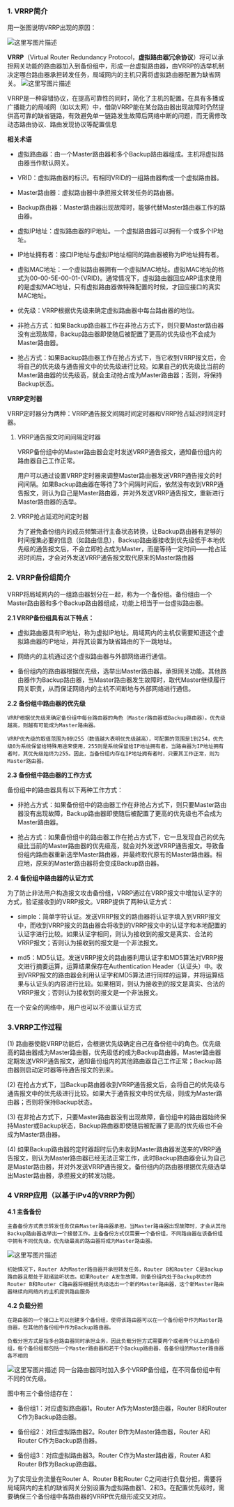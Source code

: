 ### 1. VRRP简介
用一张图说明VRRP出现的原因：

![这里写图片描述](http://img.blog.csdn.net/20170921000746155?watermark/2/text/aHR0cDovL2Jsb2cuY3Nkbi5uZXQvTG9ja2V5MjM=/font/5a6L5L2T/fontsize/400/fill/I0JBQkFCMA==/dissolve/70/gravity/SouthEast)

**VRRP**（Virtual Router Redundancy Protocol，**虚拟路由器冗余协议**）将可以承担网关功能的路由器加入到备份组中，形成一台虚拟路由器，由VRRP的选举机制决定哪台路由器承担转发任务，局域网内的主机只需将虚拟路由器配置为缺省网关。
![这里写图片描述](http://img.blog.csdn.net/20170921000809160?watermark/2/text/aHR0cDovL2Jsb2cuY3Nkbi5uZXQvTG9ja2V5MjM=/font/5a6L5L2T/fontsize/400/fill/I0JBQkFCMA==/dissolve/70/gravity/SouthEast)

VRRP是一种容错协议，在提高可靠性的同时，简化了主机的配置。在具有多播或广播能力的局域网（如以太网）中，借助VRRP能在某台路由器出现故障时仍然提供高可靠的缺省链路，有效避免单一链路发生故障后网络中断的问题，而无需修改动态路由协议、路由发现协议等配置信息

**相关术语**

-  虚拟路由器：由一个Master路由器和多个Backup路由器组成。主机将虚拟路由器当作默认网关。

- VRID：虚拟路由器的标识。有相同VRID的一组路由器构成一个虚拟路由器。

- Master路由器：虚拟路由器中承担报文转发任务的路由器。

- Backup路由器：Master路由器出现故障时，能够代替Master路由器工作的路由器。

- 虚拟IP地址：虚拟路由器的IP地址。一个虚拟路由器可以拥有一个或多个IP地址。

- IP地址拥有者：接口IP地址与虚拟IP地址相同的路由器被称为IP地址拥有者。

-  虚拟MAC地址：一个虚拟路由器拥有一个虚拟MAC地址。虚拟MAC地址的格式为00-00-5E-00-01-{VRID}。通常情况下，虚拟路由器回应ARP请求使用的是虚拟MAC地址，只有虚拟路由器做特殊配置的时候，才回应接口的真实MAC地址。

- 优先级：VRRP根据优先级来确定虚拟路由器中每台路由器的地位。

- 非抢占方式：如果Backup路由器工作在非抢占方式下，则只要Master路由器没有出现故障，Backup路由器即使随后被配置了更高的优先级也不会成为Master路由器。

-  抢占方式：如果Backup路由器工作在抢占方式下，当它收到VRRP报文后，会将自己的优先级与通告报文中的优先级进行比较。如果自己的优先级比当前的Master路由器的优先级高，就会主动抢占成为Master路由器；否则，将保持Backup状态。

**VRRP定时器**

VRRP定时器分为两种：VRRP通告报文间隔时间定时器和VRRP抢占延迟时间定时器。

1. VRRP通告报文时间间隔定时器

	VRRP备份组中的Master路由器会定时发送VRRP通告报文，通知备份组内的路由器自己工作正常。

	用户可以通过设置VRRP定时器来调整Master路由器发送VRRP通告报文的时间间隔。如果Backup路由器在等待了3个间隔时间后，依然没有收到VRRP通告报文，则认为自己是Master路由器，并对外发送VRRP通告报文，重新进行Master路由器的选举。

2. VRRP抢占延迟时间定时器

	为了避免备份组内的成员频繁进行主备状态转换，让Backup路由器有足够的时间搜集必要的信息（如路由信息），Backup路由器接收到优先级低于本地优先级的通告报文后，不会立即抢占成为Master，而是等待一定时间——抢占延迟时间后，才会对外发送VRRP通告报文取代原来的Master路由器

### 2. VRRP备份组简介

VRRP将局域网内的一组路由器划分在一起，称为一个备份组。备份组由一个Master路由器和多个Backup路由器组成，功能上相当于一台虚拟路由器。

**2.1 VRRP备份组具有以下特点：**

- 虚拟路由器具有IP地址，称为虚拟IP地址。局域网内的主机仅需要知道这个虚拟路由器的IP地址，并将其设置为缺省路由的下一跳地址。

- 网络内的主机通过这个虚拟路由器与外部网络进行通信。

- 备份组内的路由器根据优先级，选举出Master路由器，承担网关功能。其他路由器作为Backup路由器，当Master路由器发生故障时，取代Master继续履行网关职责，从而保证网络内的主机不间断地与外部网络进行通信。

**2.2 备份组中路由器的优先级**

	VRRP根据优先级来确定备份组中每台路由器的角色（Master路由器或Backup路由器）。优先级越高，则越有可能成为Master路由器。

	VRRP优先级的取值范围为0到255（数值越大表明优先级越高），可配置的范围是1到254，优先级0为系统保留给特殊用途来使用，255则是系统保留给IP地址拥有者。当路由器为IP地址拥有者时，其优先级始终为255。因此，当备份组内存在IP地址拥有者时，只要其工作正常，则为Master路由器。

**2.3 备份组中路由器的工作方式**

备份组中的路由器具有以下两种工作方式：

- 非抢占方式：如果备份组中的路由器工作在非抢占方式下，则只要Master路由器没有出现故障，Backup路由器即使随后被配置了更高的优先级也不会成为Master路由器。

- 抢占方式：如果备份组中的路由器工作在抢占方式下，它一旦发现自己的优先级比当前的Master路由器的优先级高，就会对外发送VRRP通告报文。导致备份组内路由器重新选举Master路由器，并最终取代原有的Master路由器。相应地，原来的Master路由器将会变成Backup路由器。

**2. 4 备份组中路由器的认证方式**

为了防止非法用户构造报文攻击备份组，VRRP通过在VRRP报文中增加认证字的方式，验证接收到的VRRP报文。VRRP提供了两种认证方式：

- simple：简单字符认证。发送VRRP报文的路由器将认证字填入到VRRP报文中，而收到VRRP报文的路由器会将收到的VRRP报文中的认证字和本地配置的认证字进行比较。如果认证字相同，则认为接收到的报文是真实、合法的VRRP报文；否则认为接收到的报文是一个非法报文。

- md5：MD5认证。发送VRRP报文的路由器利用认证字和MD5算法对VRRP报文进行摘要运算，运算结果保存在Authentication Header（认证头）中。收到VRRP报文的路由器会利用认证字和MD5算法进行同样的运算，并将运算结果与认证头的内容进行比较。如果相同，则认为接收到的报文是真实、合法的VRRP报文；否则认为接收到的报文是一个非法报文。

在一个安全的网络中，用户也可以不设置认证方式

### 3.VRRP工作过程

(1) 路由器使能VRRP功能后，会根据优先级确定自己在备份组中的角色。优先级高的路由器成为Master路由器，优先级低的成为Backup路由器。Master路由器定期发送VRRP通告报文，通知备份组内的其他路由器自己工作正常；Backup路由器则启动定时器等待通告报文的到来。

(2) 在抢占方式下，当Backup路由器收到VRRP通告报文后，会将自己的优先级与通告报文中的优先级进行比较。如果大于通告报文中的优先级，则成为Master路由器；否则将保持Backup状态。

(3) 在非抢占方式下，只要Master路由器没有出现故障，备份组中的路由器始终保持Master或Backup状态，Backup路由器即使随后被配置了更高的优先级也不会成为Master路由器。

(4) 如果Backup路由器的定时器超时后仍未收到Master路由器发送来的VRRP通告报文，则认为Master路由器已经无法正常工作，此时Backup路由器会认为自己是Master路由器，并对外发送VRRP通告报文。备份组内的路由器根据优先级选举出Master路由器，承担报文的转发功能。

### 4 VRRP应用（以基于IPv4的VRRP为例）

**4.1 主备备份**

	主备备份方式表示转发任务仅由Master路由器承担。当Master路由器出现故障时，才会从其他Backup路由器选举出一个接替工作。主备备份方式仅需要一个备份组，不同路由器在该备份组中拥有不同优先级，优先级最高的路由器将成为Master路由器。
![这里写图片描述](http://img.blog.csdn.net/20170921001830760?watermark/2/text/aHR0cDovL2Jsb2cuY3Nkbi5uZXQvTG9ja2V5MjM=/font/5a6L5L2T/fontsize/400/fill/I0JBQkFCMA==/dissolve/70/gravity/SouthEast)

	初始情况下，Router A为Master路由器并承担转发任务，Router B和Router C是Backup路由器且都处于就绪监听状态。如果Router A发生故障，则备份组内处于Backup状态的Router B和Router C路由器将根据优先级选出一个新的Master路由器，这个新Master路由器继续向网络内的主机提供路由服务

**4.2 负载分担**

	在路由器的一个接口上可以创建多个备份组，使得该路由器可以在一个备份组中作为Master路由器，在其他的备份组中作为Backup路由器。

	负载分担方式是指多台路由器同时承担业务，因此负载分担方式需要两个或者两个以上的备份组，每个备份组都包括一个Master路由器和若干个Backup路由器，各备份组的Master路由器各不相同
![这里写图片描述](http://img.blog.csdn.net/20170921001957100?watermark/2/text/aHR0cDovL2Jsb2cuY3Nkbi5uZXQvTG9ja2V5MjM=/font/5a6L5L2T/fontsize/400/fill/I0JBQkFCMA==/dissolve/70/gravity/SouthEast)
同一台路由器同时加入多个VRRP备份组，在不同备份组中有不同的优先级。

图中有三个备份组存在：

- 备份组1：对应虚拟路由器1。Router A作为Master路由器，Router B和Router C作为Backup路由器。

- 备份组2：对应虚拟路由器2。Router B作为Master路由器，Router A和Router C作为Backup路由器。

- 备份组3：对应虚拟路由器3。Router C作为Master路由器，Router A和Router B作为Backup路由器。

为了实现业务流量在Router A、Router B和Router C之间进行负载分担，需要将局域网内的主机的缺省网关分别设置为虚拟路由器1、2和3。在配置优先级时，需要确保三个备份组中各路由器的VRRP优先级形成交叉对应。
